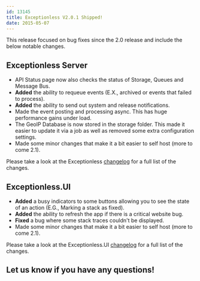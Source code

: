 ```yaml
---
id: 13145
title: Exceptionless V2.0.1 Shipped!
date: 2015-05-07
---
```

This release focused on bug fixes since the 2.0 release and include the below notable changes.

## Exceptionless Server

* API Status page now also checks the status of Storage, Queues and Message Bus.
* **Added** the ability to requeue events (E.X., archived or events that failed to process).
* **Added** the ability to send out system and release notifications.
* Made the event posting and processing async. This has huge performance gains under load.
* The GeoIP Database is now stored in the storage folder. This made it easier to update it via a job as well as removed some extra configuration settings.
* Made some minor changes that make it a bit easier to self host (more to come 2.1).

Please take a look at the Exceptionless [changelog](https://github.com/exceptionless/Exceptionless/compare/v2.0.0...v2.0.1) for a full list of the changes.

## Exceptionless.UI

* **Added** a busy indicators to some buttons allowing you to see the state of an action (E.G., Marking a stack as fixed).
* **Added** the ability to refresh the app if there is a critical website bug.
* **Fixed** a bug where some stack traces couldn't be displayed.
* Made some minor changes that make it a bit easier to self host (more to come 2.1).

Please take a look at the Exceptionless.UI <a title="Exceptionless v2.0.1 Changelog" href="https://github.com/exceptionless/Exceptionless.UI/compare/v2.0.0...v2.0.1" target="_blank">changelog</a> for a full list of the changes.

## Let us know if you have any questions!
